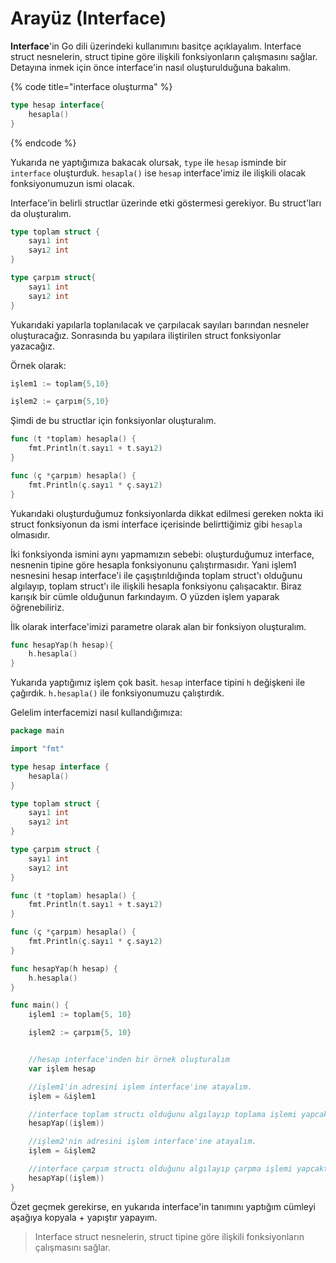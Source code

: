 # Arayüz (Interface)

**Interface**'in Go dili üzerindeki kullanımını basitçe açıklayalım. Interface struct nesnelerin, struct tipine göre ilişkili fonksiyonların çalışmasını sağlar. Detayına inmek için önce interface'in nasıl oluşturulduğuna bakalım.

{% code title="interface oluşturma" %}
```go
type hesap interface{
    hesapla()
}
```
{% endcode %}

Yukarıda ne yaptığımıza bakacak olursak, `type` ile `hesap` isminde bir `interface` oluşturduk. `hesapla()` ise `hesap` interface'imiz ile ilişkili olacak fonksiyonumuzun ismi olacak.

Interface'in belirli structlar üzerinde etki göstermesi gerekiyor. Bu struct'ları da oluşturalım.

```go
type toplam struct {
    sayı1 int
    sayı2 int
}

type çarpım struct{
    sayı1 int
    sayı2 int
}
```

Yukarıdaki yapılarla toplanılacak ve çarpılacak sayıları barından nesneler oluşturacağız. Sonrasında bu yapılara iliştirilen struct fonksiyonlar yazacağız.

Örnek olarak:

```go
işlem1 := toplam{5,10}

işlem2 := çarpım{5,10}
```

Şimdi de bu structlar için fonksiyonlar oluşturalım.

```go
func (t *toplam) hesapla() {
    fmt.Println(t.sayı1 + t.sayı2)
}

func (ç *çarpım) hesapla() {
    fmt.Println(ç.sayı1 * ç.sayı2)
}
```

Yukarıdaki oluşturduğumuz fonksiyonlarda dikkat edilmesi gereken nokta iki struct fonksiyonun da ismi interface içerisinde belirttiğimiz gibi `hesapla` olmasıdır.

İki fonksiyonda ismini aynı yapmamızın sebebi: oluşturduğumuz interface, nesnenin tipine göre hesapla fonksiyonunu çalıştırmasıdır. Yani işlem1 nesnesini hesap interface'i ile çaşıştırıldığında toplam struct'ı olduğunu algılayıp, toplam struct'ı ile ilişkili hesapla fonksiyonu çalışacaktır. Biraz karışık bir cümle olduğunun farkındayım. O yüzden işlem yaparak öğrenebiliriz.

İlk olarak interface'imizi parametre olarak alan bir fonksiyon oluşturalım.

```go
func hesapYap(h hesap){
    h.hesapla()
}
```

Yukarıda yaptığımız işlem çok basit. `hesap` interface tipini `h` değişkeni ile çağırdık. `h.hesapla()` ile fonksiyonumuzu çalıştırdık.

Gelelim interfacemizi nasıl kullandığımıza:

```go
package main

import "fmt"

type hesap interface {
    hesapla()
}

type toplam struct {
    sayı1 int
    sayı2 int
}

type çarpım struct {
    sayı1 int
    sayı2 int
}

func (t *toplam) hesapla() {
    fmt.Println(t.sayı1 + t.sayı2)
}

func (ç *çarpım) hesapla() {
    fmt.Println(ç.sayı1 * ç.sayı2)
}

func hesapYap(h hesap) {
    h.hesapla()
}

func main() {
    işlem1 := toplam{5, 10}

    işlem2 := çarpım{5, 10}


    //hesap interface'inden bir örnek oluşturalım
    var işlem hesap

    //işlem1'in adresini işlem interface'ine atayalım.
    işlem = &işlem1

    //interface toplam structı olduğunu algılayıp toplama işlemi yapcaktır.
    hesapYap((işlem))

    //işlem2'nin adresini işlem interface'ine atayalım.
    işlem = &işlem2

    //interface çarpım structı olduğunu algılayıp çarpma işlemi yapcaktır.
    hesapYap((işlem))
}
```

Özet geçmek gerekirse, en yukarıda interface'in tanımını yaptığım cümleyi aşağıya kopyala + yapıştır yapayım.

> Interface struct nesnelerin, struct tipine göre ilişkili fonksiyonların çalışmasını sağlar.
